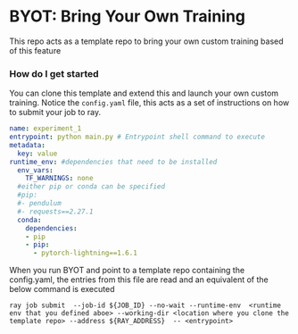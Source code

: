 # BYOT: Bring Your Own Training

This repo acts as a template repo to bring your own custom training based of this feature

### How do I get started

You can clone this template and extend this and launch your own custom training. Notice the `config.yaml` file, this acts as a set of instructions on how to submit your job to ray. 

```yaml
name: experiment_1
entrypoint: python main.py # Entrypoint shell command to execute
metadata:
  key: value
runtime_env: #dependencies that need to be installed
  env_vars:
    TF_WARNINGS: none  
  #either pip or conda can be specified
  #pip:
  #- pendulum
  #- requests==2.27.1
  conda:
    dependencies:
    - pip
    - pip:
      - pytorch-lightning==1.6.1
```

When you run BYOT and point to a template repo containing the config.yaml, the entries from this file are read and an equivalent of the below command is executed

`ray job submit  --job-id ${JOB_ID} --no-wait --runtime-env  <runtime env that you defined aboe> --working-dir <location where you clone the template repo> --address ${RAY_ADDRESS}  -- <entrypoint> `
